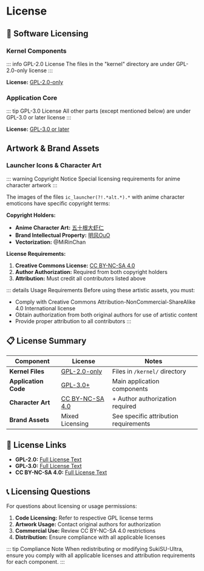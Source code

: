 # License

## 📄 Software Licensing

### Kernel Components
::: info GPL-2.0 License
The files in the "kernel" directory are under GPL-2.0-only license
:::

**License:** [GPL-2.0-only](https://www.gnu.org/licenses/old-licenses/gpl-2.0.en.html)

### Application Core
::: tip GPL-3.0 License
All other parts (except mentioned below) are under GPL-3.0 or later license
:::

**License:** [GPL-3.0 or later](https://www.gnu.org/licenses/gpl-3.0.html)

## Artwork & Brand Assets

### Launcher Icons & Character Art
::: warning Copyright Notice
Special licensing requirements for anime character artwork
:::

The images of the files `ic_launcher(?!.*alt.*).*` with anime character emoticons have specific copyright terms:

**Copyright Holders:**
- **Anime Character Art:** [五十根大虾仁](https://space.bilibili.com/370927)
- **Brand Intellectual Property:** [明风OuO](https://space.bilibili.com/274939213)  
- **Vectorization:** @MiRinChan

**License Requirements:**
1. **Creative Commons License:** [CC BY-NC-SA 4.0](https://creativecommons.org/licenses/by-nc-sa/4.0/legalcode.txt)
2. **Author Authorization:** Required from both copyright holders
3. **Attribution:** Must credit all contributors listed above

::: details Usage Requirements
Before using these artistic assets, you must:
- Comply with Creative Commons Attribution-NonCommercial-ShareAlike 4.0 International license
- Obtain authorization from both original authors for use of artistic content
- Provide proper attribution to all contributors
:::

## 📋 License Summary

| Component | License | Notes |
|-----------|---------|-------|
| **Kernel Files** | [GPL-2.0-only](https://www.gnu.org/licenses/old-licenses/gpl-2.0.en.html) | Files in `/kernel/` directory |
| **Application Code** | [GPL-3.0+](https://www.gnu.org/licenses/gpl-3.0.html) | Main application components |
| **Character Art** | [CC BY-NC-SA 4.0](https://creativecommons.org/licenses/by-nc-sa/4.0/) | + Author authorization required |
| **Brand Assets** | Mixed Licensing | See specific attribution requirements |

## 🔗 License Links

- **GPL-2.0:** [Full License Text](https://www.gnu.org/licenses/old-licenses/gpl-2.0.en.html)
- **GPL-3.0:** [Full License Text](https://www.gnu.org/licenses/gpl-3.0.html)
- **CC BY-NC-SA 4.0:** [Full License Text](https://creativecommons.org/licenses/by-nc-sa/4.0/legalcode.txt)

## 📞 Licensing Questions

For questions about licensing or usage permissions:

1. **Code Licensing:** Refer to respective GPL license terms
2. **Artwork Usage:** Contact original authors for authorization
3. **Commercial Use:** Review CC BY-NC-SA 4.0 restrictions
4. **Distribution:** Ensure compliance with all applicable licenses

::: tip Compliance Note
When redistributing or modifying SukiSU-Ultra, ensure you comply with all applicable licenses and attribution requirements for each component.
:::
